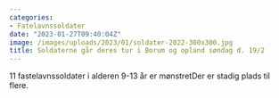```yaml
---
categories:
- Fatelavnssoldater
date: "2023-01-27T09:40:04Z"
image: /images/uploads/2023/01/soldater-2022-300x300.jpg
title: Soldaterne går deres tur i Borum og opland søndag d. 19/2
---
```


11 fastelavnssoldater i alderen 9-13 år er mønstretDer er stadig plads til flere.